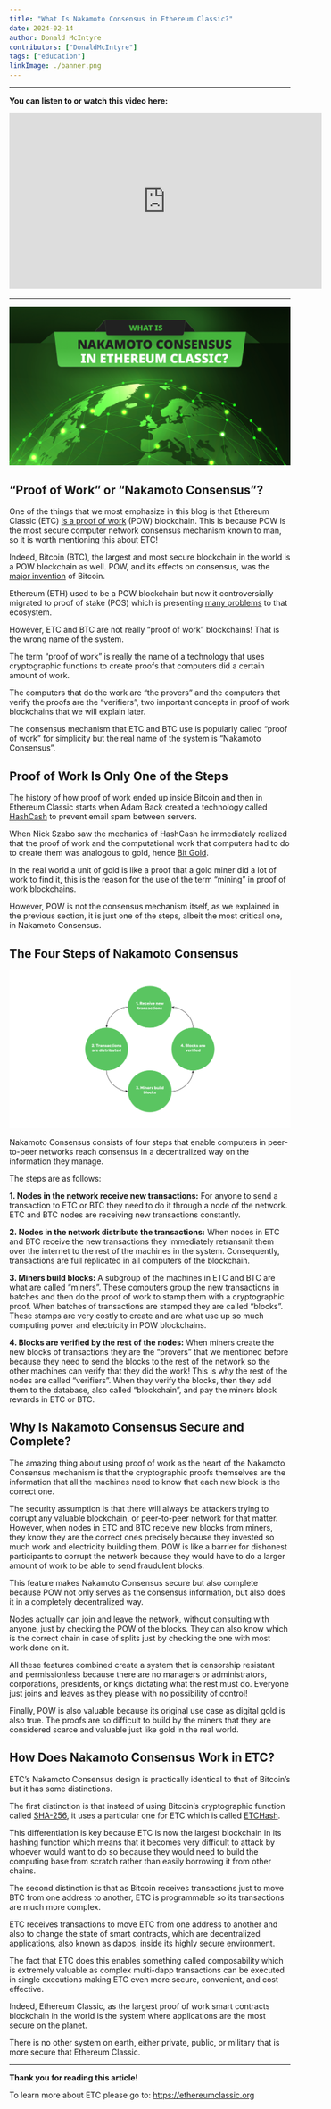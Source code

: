 ```yaml
---
title: "What Is Nakamoto Consensus in Ethereum Classic?"
date: 2024-02-14
author: Donald McIntyre
contributors: ["DonaldMcIntyre"]
tags: ["education"]
linkImage: ./banner.png
---
```


---
**You can listen to or watch this video here:**

<iframe width="560" height="315" src="https://www.youtube.com/embed/WO_SVeDUnN4" title="YouTube video player" frameborder="0" allow="accelerometer; autoplay; clipboard-write; encrypted-media; gyroscope; picture-in-picture; web-share" allowfullscreen></iframe>

---

![](./banner.png)

## “Proof of Work” or “Nakamoto Consensus”?

One of the things that we most emphasize in this blog is that Ethereum Classic (ETC) [is a proof of work](https://ethereumclassic.org/blog/2023-10-17-ethereum-classic-is-a-proof-of-work-cryptocurrency-blockchain) (POW) blockchain. This is because POW is the most secure computer network consensus mechanism known to man, so it is worth mentioning this about ETC!

Indeed, Bitcoin (BTC), the largest and most secure blockchain in the world is a POW blockchain as well. POW, and its effects on consensus, was the [major invention](https://ethereumclassic.org/blog/2023-11-16-etc-proof-of-work-course-2-what-didnt-exist-was-a-secure-consensus-mechanism) of Bitcoin.

Ethereum (ETH) used to be a POW blockchain but now it controversially migrated to proof of stake (POS) which is presenting [many problems](https://ethereumclassic.org/blog/2023-02-22-ethereum-classic-is-censorship-resistant-ethereum-is-not) to that ecosystem.

However, ETC and BTC are not really “proof of work” blockchains! That is the wrong name of the system.

The term “proof of work” is really the name of a technology that uses cryptographic functions to create proofs that computers did a certain amount of work. 

The computers that do the work are “the provers” and the computers that verify the proofs are the “verifiers”, two important concepts in proof of work blockchains that we will explain later.

The consensus mechanism that ETC and BTC use is popularly called “proof of work” for simplicity but the real name of the system is “Nakamoto Consensus”.

## Proof of Work Is Only One of the Steps

The history of how proof of work ended up inside Bitcoin and then in Ethereum Classic starts when Adam Back created a technology called [HashCash](http://www.hashcash.org/) to prevent email spam between servers. 

When Nick Szabo saw the mechanics of HashCash he immediately realized that the proof of work and the computational work that computers had to do to create them was analogous to gold, hence [Bit Gold](https://nakamotoinstitute.org/bit-gold/). 

In the real world a unit of gold is like a proof that a gold miner did a lot of work to find it, this is the reason for the use of the term “mining” in proof of work blockchains.

However, POW is not the consensus mechanism itself, as we explained in the previous section, it is just one of the steps, albeit the most critical one, in Nakamoto Consensus.

## The Four Steps of Nakamoto Consensus

![](./1.png)

Nakamoto Consensus consists of four steps that enable computers in peer-to-peer networks reach consensus in a decentralized way on the information they manage. 

The steps are as follows:

**1. Nodes in the network receive new transactions:** For anyone to send a transaction to ETC or BTC they need to do it through a node of the network. ETC and BTC nodes are receiving new transactions constantly.

**2. Nodes in the network distribute the transactions:** When nodes in ETC and BTC receive the new transactions they immediately retransmit them over the internet to the rest of the machines in the system. Consequently, transactions are full replicated in all computers of the blockchain.

**3. Miners build blocks:** A subgroup of the machines in ETC and BTC are what are called “miners”. These computers group the new transactions in batches and then do the proof of work to stamp them with a cryptographic proof. When batches of transactions are stamped they are called “blocks”. These stamps are very costly to create and are what use up so much computing power and electricity in POW blockchains.

**4. Blocks are verified by the rest of the nodes:** When miners create the new blocks of transactions they are the “provers” that we mentioned before because they need to send the blocks to the rest of the network so the other machines can verify that they did the work! This is why the rest of the nodes are called “verifiers”. When they verify the blocks, then they add them to the database, also called “blockchain”, and pay the miners block rewards in ETC or BTC.

## Why Is Nakamoto Consensus Secure and Complete?

The amazing thing about using proof of work as the heart of the Nakamoto Consensus mechanism is that the cryptographic proofs themselves are the information that all the machines need to know that each new block is the correct one.

The security assumption is that there will always be attackers trying to corrupt any valuable blockchain, or peer-to-peer network for that matter. However, when nodes in ETC and BTC receive new blocks from miners, they know they are the correct ones precisely because they invested so much work and electricity building them. POW is like a barrier for dishonest participants to corrupt the network because they would have to do a larger amount of work to be able to send fraudulent blocks.

This feature makes Nakamoto Consensus secure but also complete because POW not only serves as the consensus information, but also does it in a completely decentralized way.

Nodes actually can join and leave the network, without consulting with anyone, just by checking the POW of the blocks. They can also know which is the correct chain in case of splits just by checking the one with most work done on it. 

All these features combined create a system that is censorship resistant and permissionless because there are no managers or administrators, corporations, presidents, or kings dictating what the rest must do. Everyone just joins and leaves as they please with no possibility of control!

Finally, POW is also valuable because its original use case as digital gold is also true. The proofs are so difficult to build by the miners that they are considered scarce and valuable just like gold in the real world.

## How Does Nakamoto Consensus Work in ETC?

ETC’s Nakamoto Consensus design is practically identical to that of Bitcoin’s but it has some distinctions.

The first distinction is that instead of using Bitcoin’s cryptographic function called [SHA-256](https://en.bitcoin.it/wiki/SHA-256), it uses a particular one for ETC which is called [ETCHash](https://ecips.ethereumclassic.org/ECIPs/ecip-1099).

This differentiation is key because ETC is now the largest blockchain in its hashing function which means that it becomes very difficult to attack by whoever would want to do so because they would need to build the computing base from scratch rather than easily borrowing it from other chains.

The second distinction is that as Bitcoin receives transactions just to move BTC from one address to another, ETC is programmable so its transactions are much more complex.

ETC receives transactions to move ETC from one address to another and also to change the state of smart contracts, which are decentralized applications, also known as dapps, inside its highly secure environment.

The fact that ETC does this enables something called composability which is extremely valuable as complex multi-dapp transactions can be executed in single executions making ETC even more secure, convenient, and cost effective.

Indeed, Ethereum Classic, as the largest proof of work smart contracts blockchain in the world is the system where applications are the most secure on the planet.

There is no other system on earth, either private, public, or military that is more secure that Ethereum Classic.

---

**Thank you for reading this article!**

To learn more about ETC please go to: https://ethereumclassic.org
